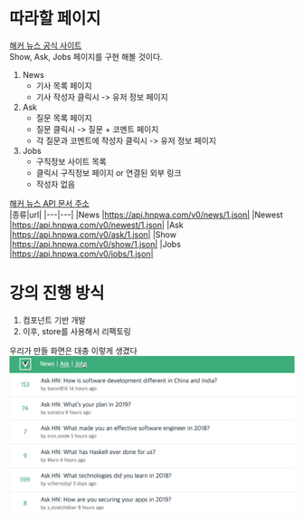 # 따라할 페이지
[해커 뉴스 공식 사이트](https://news.ycombinator.com/)\
Show, Ask, Jobs 페이지를 구현 해볼 것이다.
1. News
    - 기사 목록 페이지
    - 기사 작성자 클릭시 -> 유저 정보 페이지
2. Ask
    - 질문 목록 페이지
    - 질문 클릭시 -> 질문 + 코멘트 페이지
    - 각 질문과 코멘트에 작성자 클릭시 -> 유저 정보 페이지
2. Jobs
    - 구직정보 사이트 목록
    - 클릭시 구직정보 페이지 or 연결된 외부 링크
    - 작성자 없음

[해커 뉴스 API 문서 주소](https://github.com/tastejs/hacker-news-pwas/blob/master/docs/api.md)\
|종류|url|
|---|---|
|News	|https://api.hnpwa.com/v0/news/1.json|
|Newest	|https://api.hnpwa.com/v0/newest/1.json|
|Ask	|https://api.hnpwa.com/v0/ask/1.json|
|Show	|https://api.hnpwa.com/v0/show/1.json|
|Jobs	|https://api.hnpwa.com/v0/jobs/1.json|

# 강의 진행 방식
1. 컴포넌트 기반 개발
2. 이후, store를 사용해서 리팩토링

우리가 만들 화면은 대충 이렇게 생겼다
![preview](./img/preview.png)